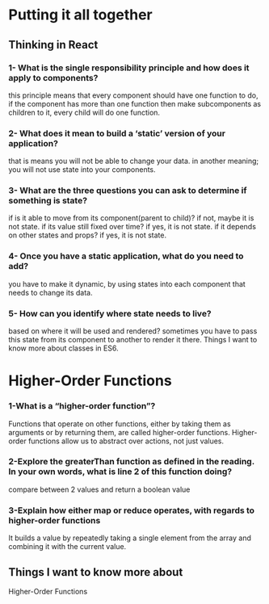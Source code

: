 # Putting it all together

## Thinking in React

### 1- What is the single responsibility principle and how does it apply to components?

this principle means that every component should have one function to do, if the component has more 
than one function then make subcomponents as children to it, every child will do one function.

### 2- What does it mean to build a ‘static’ version of your application?

that is means you will not be able to change your data. in another meaning; you will not use state into your components.

### 3- What are the three questions you can ask to determine if something is state?

if is it able to move from its component(parent to child)? if not, maybe it is not state.
if its value still fixed over time? if yes, it is not state.
if it depends on other states and props? if yes, it is not state.

### 4- Once you have a static application, what do you need to add?

you have to make it dynamic, by using states into each component that needs to change its data.

### 5- How can you identify where state needs to live?

based on where it will be used and rendered? sometimes you have to pass this state from its component to another to render it there.
Things I want to know more about
classes in ES6.

# Higher-Order Functions

### 1-What is a “higher-order function”?

Functions that operate on other functions, either by taking them as arguments or by returning them, are called higher-order functions.
Higher-order functions allow us to abstract over actions, not just values. 

### 2-Explore the greaterThan function as defined in the reading. In your own words, what is line 2 of this function doing?

compare between 2 values and return a boolean value


### 3-Explain how either map or reduce operates, with regards to higher-order functions

It builds a value by repeatedly taking a single element from the array and combining it with the current value.

## Things I want to know more about

Higher-Order Functions

